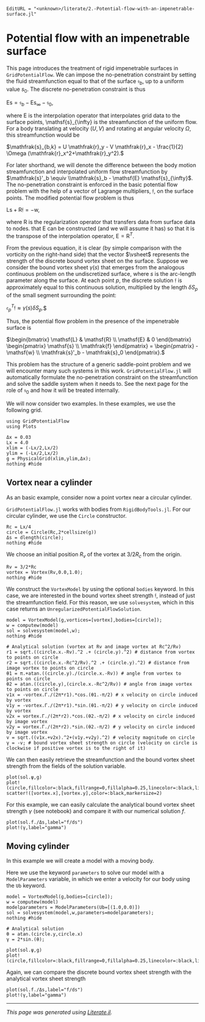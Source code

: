 ```@meta
EditURL = "<unknown>/literate/2.-Potential-flow-with-an-impenetrable-surface.jl"
```

# Potential flow with an impenetrable surface

This page introduces the treatment of rigid impenetrable surfaces in `GridPotentialFlow`. We can impose the no-penetration constraint by setting the fluid streamfunction equal to that of the surface $\mathfrak{s}_b$, up to a uniform value $s_0$. The discrete no-penetration constraint is thus

$\mathsf{Es}=\mathfrak{s}_{b}-\mathsf{E} \mathsf{s}_{\infty}-\mathfrak{s}_{0},$

where $\mathsf{E}$ is the interpolation operator that interpolates grid data to the surface points, \mathsf{s}_{\infty} is the streamfunction of the uniform flow. For a body translating at velocity $(U,V)$ and rotating at angular velocity $\Omega$, this streamfunction would be

$\mathfrak{s}_{b,k} = U \mathfrak{r}_y - V \mathfrak{r}_x - \frac{1}{2} \Omega (\mathfrak{r}_x^2+\mathfrak{r}_y^2).$

For later shorthand, we will denote the difference between the body motion streamfunction and interpolated uniform flow streamfunction by $\mathfrak{s}'_b \equiv \\mathfrak{s}_b - \mathsf{E} \mathsf{s}_{\infty}$. The no-penetration constraint is enforced in the basic potential flow problem with the help of a vector of Lagrange multipliers, $\mathfrak{f}$, on the surface points. The modified potential flow problem is thus

$\mathsf{Ls} + \mathsf{R}\mathfrak{f} = -\mathsf{w},$

where $\mathsf{R}$ is the regularization operator that transfers data from surface data to nodes. that $\mathsf{E}$ can be constructed (and we will assume it has) so that it is the transpose of the interpolation operator, $\mathsf{E} = \mathsf{R}^{T}$.

From the previous equation, it is clear (by simple comparison with the vorticity on the right-hand side) that the vector $\vsheet$ represents the strength of the discrete bound vortex sheet on the surface. Suppose we consider the bound vortex sheet $\gamma(s)$ that emerges from the analogous continuous problem on the undiscretized surface, where $s$ is the arc-length parameter along the surface. At each point $p$, the discrete solution $\mathfrak{f}$ is approximately equal to this continuous solution, multiplied by the length $\delta S_p$ of the small segment surrounding the point:

$\mathfrak{e}_{p}^{T} \mathfrak{f} \approx \gamma(s) \delta S_p$.$

Thus, the potential flow problem in the presence of the impenetrable surface is

$\begin{bmatrix}
\mathsf{L} & \mathsf{R} \\
\mathsf{E} &  0
\end{bmatrix} \begin{pmatrix} \mathsf{s} \\ \mathfrak{f} \end{pmatrix} =
\begin{pmatrix} -\mathsf{w} \\ \mathfrak{s}'_b - \mathfrak{s}_0 \end{pmatrix}.$

This problem has the structure of a generic saddle-point problem and we will encounter many such systems in this work. `GridPotentialFlow.jl` will automatically formulate the no-penetration constraint on the streamfunction and solve the saddle system when it needs to. See the next page for the role of $\mathfrak{s}_0$ and how it will be treated internally.

We will now consider two examples. In these examples, we use the following grid.
```@setup 2.-Potential-flow-with-an-impenetrable-surface
using GridPotentialFlow
using Plots
```

```@example 2.-Potential-flow-with-an-impenetrable-surface
Δx = 0.03
Lx = 4.0
xlim = (-Lx/2,Lx/2)
ylim = (-Lx/2,Lx/2)
g = PhysicalGrid(xlim,ylim,Δx);
nothing #hide
```

## Vortex near a cylinder

As an basic example, consider now a point vortex near a circular cylinder.

`GridPotentialFlow.jl` works with bodies from `RigidBodyTools.jl`. For our circular cylinder, we use the `Circle` constructor.

```@example 2.-Potential-flow-with-an-impenetrable-surface
Rc = Lx/4
circle = Circle(Rc,2*cellsize(g))
Δs = dlength(circle);
nothing #hide
```

We choose an initial position $R_v$ of the vortex at $3/2 R_c$ from the origin.

```@example 2.-Potential-flow-with-an-impenetrable-surface
Rv = 3/2*Rc
vortex = Vortex(Rv,0.0,1.0);
nothing #hide
```

We construct the `VortexModel` by using the optional `bodies` keyword. In this case, we are interested in the bound vortex sheet strength $\mathfrak{f}$, instead of just the streamfunction field. For this reason, we use `solvesystem`, which in this case returns an `UnregularizedPotentialFlowSolution`.

```@example 2.-Potential-flow-with-an-impenetrable-surface
model = VortexModel(g,vortices=[vortex],bodies=[circle]);
w = computew(model)
sol = solvesystem(model,w);
nothing #hide
```

```@setup 2.-Potential-flow-with-an-impenetrable-surface
# Analytical solution (vortex at Rv and image vortex at Rc^2/Rv)
r1 = sqrt.((circle.x.-Rv).^2 .+ (circle.y).^2) # distance from vortex to points on circle
r2 = sqrt.((circle.x.-Rc^2/Rv).^2 .+ (circle.y).^2) # distance from image vortex to points on circle
θ1 = π.+atan.((circle.y)./(circle.x.-Rv)) # angle from vortex to points on circle
θ2 = atan.((circle.y),(circle.x.-Rc^2/Rv)) # angle from image vortex to points on circle
v1x = -vortex.Γ./(2π*r1).*cos.(θ1.-π/2) # x velocity on circle induced by vortex
v1y = -vortex.Γ./(2π*r1).*sin.(θ1.-π/2) # y velocity on circle induced by vortex
v2x = vortex.Γ./(2π*r2).*cos.(θ2.-π/2) # x velocity on circle induced by image vortex
v2y = vortex.Γ./(2π*r2).*sin.(θ2.-π/2) # y velocity on circle induced by image vortex
v = sqrt.((v1x.+v2x).^2+(v1y.+v2y).^2) # velocity magnitude on circle
γ = -v; # bound vortex sheet strength on circle (velocity on circle is clockwise if positive vortex is to the right of it)
```

We can then easily retrieve the streamfunction and the bound vortex sheet strength from the fields of the solution variable.

```@example 2.-Potential-flow-with-an-impenetrable-surface
plot(sol.ψ,g)
plot!(circle,fillcolor=:black,fillrange=0,fillalpha=0.25,linecolor=:black,linewidth=2)
scatter!([vortex.x],[vortex.y],color=:black,markersize=2)
```

For this example, we can easily calculate the analytical bound vortex sheet strength $\gamma$ (see notebook) and compare it with our numerical solution $f$.

```@example 2.-Potential-flow-with-an-impenetrable-surface
plot(sol.f./Δs,label="f/ds")
plot!(γ,label="gamma")
```

## Moving cylinder

In this example we will create a model with a moving body.

Here we use the keyword `parameters` to solve our model with a `ModelParameters` variable, in which we enter a velocity for our body using the `Ub` keyword.

```@example 2.-Potential-flow-with-an-impenetrable-surface
model = VortexModel(g,bodies=[circle]);
w = computew(model)
modelparameters = ModelParameters(Ub=[(1.0,0.0)])
sol = solvesystem(model,w,parameters=modelparameters);
nothing #hide
```

```@setup 2.-Potential-flow-with-an-impenetrable-surface
# Analytical solution
θ = atan.(circle.y,circle.x)
γ = 2*sin.(θ);
```

```@example 2.-Potential-flow-with-an-impenetrable-surface
plot(sol.ψ,g)
plot!(circle,fillcolor=:black,fillrange=0,fillalpha=0.25,linecolor=:black,linewidth=2)
```

Again, we can compare the discrete bound vortex sheet strength with the analytical vortex sheet strength

```@example 2.-Potential-flow-with-an-impenetrable-surface
plot(sol.f./Δs,label="f/ds")
plot!(γ,label="gamma")
```

---

*This page was generated using [Literate.jl](https://github.com/fredrikekre/Literate.jl).*

